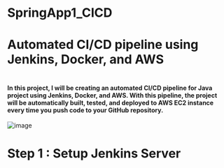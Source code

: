 # SpringApp1_CICD
# Automated CI/CD pipeline using Jenkins, Docker, and AWS
#
#### In this project, I will be creating an automated CI/CD pipeline for Java project using Jenkins, Docker, and AWS. With this pipeline, the project will be automatically built, tested, and deployed to AWS EC2 instance every time you push code to your GitHub repository.

![image](https://user-images.githubusercontent.com/69889600/226805372-77f696e3-ad90-45a6-8a71-42fcc5ce821b.png)

# Step 1 : Setup Jenkins Server

